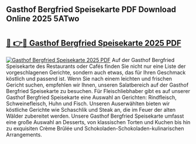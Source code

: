 ## Gasthof Bergfried Speisekarte PDF Download Online 2025 5ATwo

# <h2><a href="http://gccoz1.nevu.top/?p=Gasthof+Bergfried+Speisekarte">🔗 👉🔴 Gasthof Bergfried Speisekarte 2025 PDF</a></h2>

[![Gasthof Bergfried Speisekarte 2025 PDF](https://i.imgur.com/dBaPXMq.png)](http://gccoz1.nevu.top/?p=Gasthof+Bergfried+Speisekarte)
Auf der Gasthof Bergfried Speisekarte des Restaurants oder Cafés finden Sie nicht nur eine Liste der vorgeschlagenen Gerichte, sondern auch etwas, das für Ihren Geschmack köstlich und passend ist. Wenn Sie nach einem leichten und frischen Gericht suchen, empfehlen wir Ihnen, unseren Salatbereich auf der Gasthof Bergfried Speisekarte zu besuchen. Für Fleischliebhaber gibt es auf unserer Gasthof Bergfried Speisekarte eine Auswahl an Gerichten: Rindfleisch, Schweinefleisch, Huhn und Fisch. Unseren Auserwählten bieten wir köstliche Gerichte wie Schaschlik und Steak an, die im Feuer der alten Wälder zubereitet werden. Unsere Gasthof Bergfried Speisekarte umfasst eine große Auswahl an Desserts, von klassischen Torten und Kuchen bis hin zu exquisiten Crème Brûlée und Schokoladen-Schokoladen-kulinarischen Arrangements.

